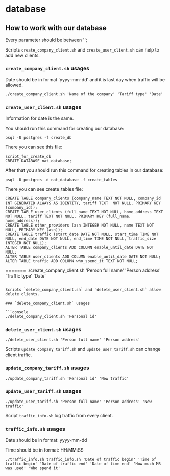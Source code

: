 # database

## How to work with our database

Every parameter should be between '';

Scripts `create_company_client.sh` and `create_user_client.sh` can help to add new clients.

### `create_company_client.sh` usages

Date should be in format 'yyyy-mm-dd' and it is last day when traffic will be allowed.

```console
./create_company_client.sh 'Name of the company' 'Tariff type' 'Date'
```

### `create_user_client.sh` usages

Information for date is the same.

You should run this command for creating our database:

```console
psql -U postgres -f create_db
```

There you can see this file:

```console
script_for_create_db
CREATE DATABASE nat_database;
```

After that you should run this command for creating tables in our database:

```console
psql -U postgres -d nat_database -f create_tables
```

There you can see create_tables file:

```console
CREATE TABLE company_clients (company_name TEXT NOT NULL, company_id INT GENERATED ALWAYS AS IDENTITY, tariff TEXT  NOT NULL, PRIMARY KEY (company_id));
CREATE TABLE user_clients (full_name TEXT NOT NULL, home_address TEXT NOT NULL, tariff TEXT NOT NULL, PRIMARY KEY (full_name, home_address));
CREATE TABLE other_providers (asn INTEGER NOT NULL, name TEXT NOT NULL, PRIMARY KEY (asn));
CREATE TABLE traffic (start_date DATE NOT NULL, start_time TIME NOT NULL, end_date DATE NOT NULL, end_time TIME NOT NULL, traffic_size INTEGER NOT NULL);
ALTER TABLE company_clients ADD COLUMN enable_until_date DATE NOT NULL;
ALTER TABLE user_clients ADD COLUMN enable_until_date DATE NOT NULL;
ALTER TABLE traffic ADD COLUMN who_spend_it TEXT NOT NULL;
```
=======
./create_company_client.sh 'Person full name' 'Person address' 'Traffic type' 'Date'
```

Scripts `delete_company_client.sh` and `delete_user_client.sh` allow delete clients.

### `delete_company_client.sh` usages

```console
./delete_company_client.sh 'Personal id'
```

### `delete_user_client.sh` usages

```console
./delete_user_client.sh 'Person full name' 'Person address'
```

Scripts `update_company_tariff.sh` and `update_user_tariff.sh` can change client traffic.

### `update_company_tariff.sh` usages

```console
./update_company_tariff.sh 'Personal id' 'New traffic'
```

### `update_user_tariff.sh` usages

```console
./update_user_tariff.sh 'Person full name' 'Person address' 'New traffic'
```

Script `traffic_info.sh` log traffic from every client.

### `traffic_info.sh` usages

Date should be in format: yyyy-mm-dd

Time should be in format: HH:MM:SS

```console
./traffic_info.sh traffic_info.sh 'Date of traffic begin' 'Time of traffic begin' 'Date of traffic end' 'Date of time end' 'How much MB was used' 'Who spend it'
```
